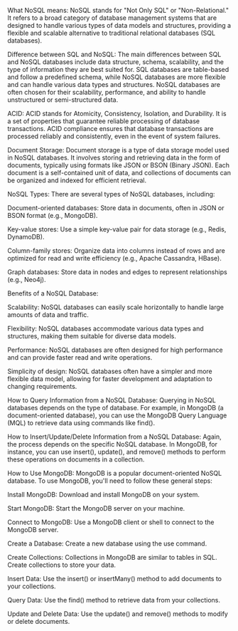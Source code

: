 What NoSQL means:
NoSQL stands for "Not Only SQL" or "Non-Relational." It refers to a broad category of database management systems that are designed to handle various types of data models and structures, providing a flexible and scalable alternative to traditional relational databases (SQL databases).

Difference between SQL and NoSQL:
The main differences between SQL and NoSQL databases include data structure, schema, scalability, and the type of information they are best suited for. SQL databases are table-based and follow a predefined schema, while NoSQL databases are more flexible and can handle various data types and structures. NoSQL databases are often chosen for their scalability, performance, and ability to handle unstructured or semi-structured data.

ACID:
ACID stands for Atomicity, Consistency, Isolation, and Durability. It is a set of properties that guarantee reliable processing of database transactions. ACID compliance ensures that database transactions are processed reliably and consistently, even in the event of system failures.

Document Storage:
Document storage is a type of data storage model used in NoSQL databases. It involves storing and retrieving data in the form of documents, typically using formats like JSON or BSON (Binary JSON). Each document is a self-contained unit of data, and collections of documents can be organized and indexed for efficient retrieval.

NoSQL Types:
There are several types of NoSQL databases, including:

Document-oriented databases: Store data in documents, often in JSON or BSON format (e.g., MongoDB).

Key-value stores: Use a simple key-value pair for data storage (e.g., Redis, DynamoDB).

Column-family stores: Organize data into columns instead of rows and are optimized for read and write efficiency (e.g., Apache Cassandra, HBase).

Graph databases: Store data in nodes and edges to represent relationships (e.g., Neo4j).

Benefits of a NoSQL Database:

Scalability: NoSQL databases can easily scale horizontally to handle large amounts of data and traffic.

Flexibility: NoSQL databases accommodate various data types and structures, making them suitable for diverse data models.

Performance: NoSQL databases are often designed for high performance and can provide faster read and write operations.

Simplicity of design: NoSQL databases often have a simpler and more flexible data model, allowing for faster development and adaptation to changing requirements.

How to Query Information from a NoSQL Database:
Querying in NoSQL databases depends on the type of database. For example, in MongoDB (a document-oriented database), you can use the MongoDB Query Language (MQL) to retrieve data using commands like find().

How to Insert/Update/Delete Information from a NoSQL Database:
Again, the process depends on the specific NoSQL database. In MongoDB, for instance, you can use insert(), update(), and remove() methods to perform these operations on documents in a collection.

How to Use MongoDB:
MongoDB is a popular document-oriented NoSQL database. To use MongoDB, you'll need to follow these general steps:

Install MongoDB: Download and install MongoDB on your system.

Start MongoDB: Start the MongoDB server on your machine.

Connect to MongoDB: Use a MongoDB client or shell to connect to the MongoDB server.

Create a Database: Create a new database using the use command.

Create Collections: Collections in MongoDB are similar to tables in SQL. Create collections to store your data.

Insert Data: Use the insert() or insertMany() method to add documents to your collections.

Query Data: Use the find() method to retrieve data from your collections.

Update and Delete Data: Use the update() and remove() methods to modify or delete documents.